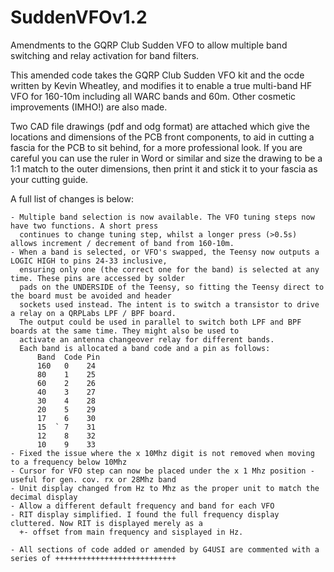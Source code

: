 # SuddenVFOv1.2
Amendments to the GQRP Club Sudden VFO to allow multiple band switching and relay activation for band filters.

This amended code takes the GQRP Club Sudden VFO kit and the ocde written by Kevin Wheatley, and modifies it to enable a true multi-band HF VFO for 160-10m
including all WARC bands and 60m. Other cosmetic improvements (IMHO!) are also made.

Two CAD file drawings (pdf and odg format) are attached which give the locations and dimensions of the PCB front components, to aid in cutting a fascia for the PCB to sit behind, for a more professional look. If you are careful you can use the ruler in Word or similar and size the drawing to be a 1:1 match to the outer dimensions, then print it and stick it to your fascia as your cutting guide.

A full list of changes is below:

    - Multiple band selection is now available. The VFO tuning steps now have two functions. A short press 
      continues to change tuning step, whilst a longer press (>0.5s) allows increment / decrement of band from 160-10m.
    - When a band is selected, or VFO's swapped, the Teensy now outputs a LOGIC HIGH to pins 24-33 inclusive, 
      ensuring only one (the correct one for the band) is selected at any time. These pins are accessed by solder
      pads on the UNDERSIDE of the Teensy, so fitting the Teensy direct to the board must be avoided and header
      sockets used instead. The intent is to switch a transistor to drive a relay on a QRPLabs LPF / BPF board.
      The output could be used in parallel to switch both LPF and BPF boards at the same time. They might also be used to
      activate an antenna changeover relay for different bands.
      Each band is allocated a band code and a pin as follows:
          Band  Code Pin
          160   0    24
          80    1    25
          60    2    26
          40    3    27
          30    4    28
          20    5    29
          17    6    30
          15  ` 7    31
          12    8    32
          10    9    33
    - Fixed the issue where the x 10Mhz digit is not removed when moving to a frequency below 10Mhz
    - Cursor for VFO step can now be placed under the x 1 Mhz position - useful for gen. cov. rx or 28Mhz band
    - Unit display changed from Hz to Mhz as the proper unit to match the decimal display
    - Allow a different default frequency and band for each VFO
    - RIT display simplified. I found the full frequency display cluttered. Now RIT is displayed merely as a 
      +- offset from main frequency and sisplayed in Hz.
    
    - All sections of code added or amended by G4USI are commented with a series of +++++++++++++++++++++++++++      
